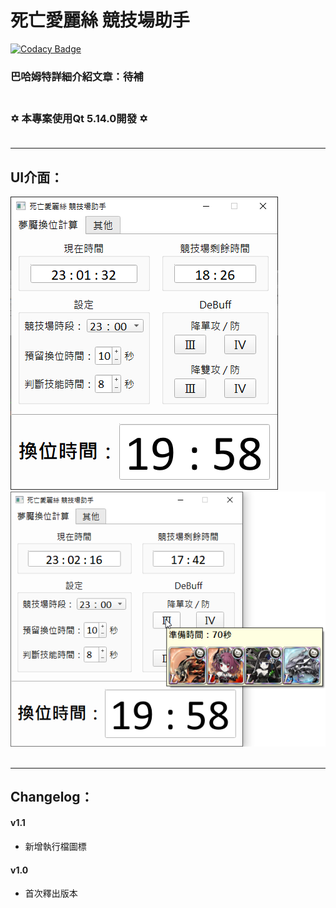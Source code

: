 死亡愛麗絲 競技場助手
====

[![Codacy Badge](https://api.codacy.com/project/badge/Grade/5e027990faf34e35b3eb5621c211faee)](https://app.codacy.com/manual/WhatTheBlock/SINoALICE_JJC_Assistant?utm_source=github.com&utm_medium=referral&utm_content=WhatTheBlock/SINoALICE_JJC_Assistant&utm_campaign=Badge_Grade_Dashboard)

### 巴哈姆特詳細介紹文章：待補 <br><br>

### ✡  本專案使用Qt 5.14.0開發  ✡ <br><br>

----

UI介面：
----
![ui_1.png](/ui_1.png)
![ui_2.png](/ui_2.png) <br><br>

----

Changelog：
----
#### v1.1
 - 新增執行檔圖標

#### v1.0
 - 首次釋出版本

